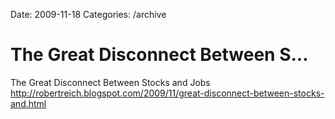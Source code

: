 Date: 2009-11-18
Categories: /archive

# The Great Disconnect Between S...

The Great Disconnect Between Stocks and Jobs <a href="http://robertreich.blogspot.com/2009/11/great-disconnect-between-stocks-and.html" rel="nofollow">http://robertreich.blogspot.com/2009/11/great-disconnect-between-stocks-and.html</a>
